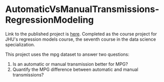 # AutomaticVsManualTransmissions-RegressionModeling

Link to the published project is [here](link). Completed as the course project for JHU's regression models course, the seventh course in the data science specialization.

This project uses the mpg dataset to answer two questions:
1. Is an automatic or manual transmission better for MPG?
2. Quantify the MPG difference between automatic and manual transmissions?
